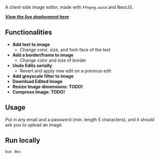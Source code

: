 A client-side image editor, made with `FFmpeg.wasm` and NextJS.

[***View the live deployment here***](https://image-editor-ten-drab.vercel.app/)

## Functionalities

* **Add text to image**
  * Change color, size, and font-face of the text
* **Add a border/frame to image**
  * Change color and size of border
* **Undo Edits serially**
  * Revert and apply new edit on a previous edit
* **Add greyscale filter to image**
* **Download Edited Image**
* **Resize Image dimensions: TODO!**
* **Compress Image: TODO!**

## Usage

Put in any email and a password (min. length 5 characters), and it should ask you to upload an image.

## Run locally

```bash
bun dev
```
